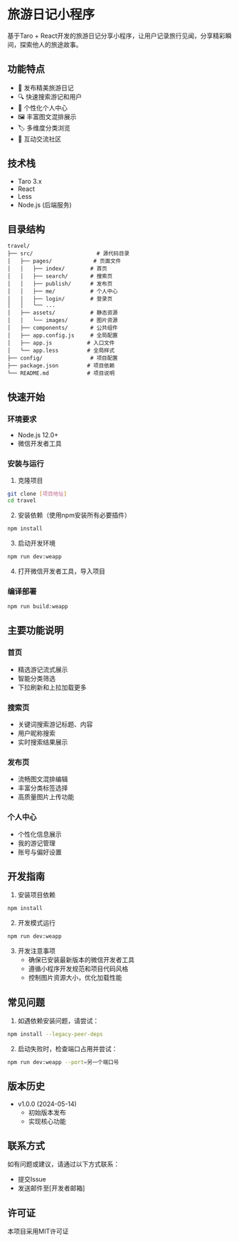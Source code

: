 # 旅游日记小程序

基于Taro + React开发的旅游日记分享小程序，让用户记录旅行见闻，分享精彩瞬间，探索他人的旅途故事。

## 功能特点

- 📝 发布精美旅游日记
- 🔍 快速搜索游记和用户
- 👤 个性化个人中心
- 🖼️ 丰富图文混排展示
- 🏷️ 多维度分类浏览
- 💬 互动交流社区

## 技术栈

- Taro 3.x
- React
- Less
- Node.js (后端服务)

## 目录结构

```
travel/
├── src/                    # 源代码目录
│   ├── pages/             # 页面文件
│   │   ├── index/        # 首页
│   │   ├── search/       # 搜索页
│   │   ├── publish/      # 发布页
│   │   ├── me/           # 个人中心
│   │   ├── login/        # 登录页
│   │   └── ...
│   ├── assets/           # 静态资源
│   │   └── images/       # 图片资源
│   ├── components/       # 公共组件
│   ├── app.config.js     # 全局配置
│   ├── app.js           # 入口文件
│   └── app.less         # 全局样式
├── config/               # 项目配置
├── package.json         # 项目依赖
└── README.md            # 项目说明
```

## 快速开始

### 环境要求

- Node.js 12.0+
- 微信开发者工具

### 安装与运行

1. 克隆项目
```bash
git clone [项目地址]
cd travel
```

2. 安装依赖（使用npm安装所有必要插件）
```bash
npm install
```

3. 启动开发环境
```bash
npm run dev:weapp
```

4. 打开微信开发者工具，导入项目

### 编译部署

```bash
npm run build:weapp
```

## 主要功能说明

### 首页
- 精选游记流式展示
- 智能分类筛选
- 下拉刷新和上拉加载更多

### 搜索页
- 关键词搜索游记标题、内容
- 用户昵称搜索
- 实时搜索结果展示

### 发布页
- 流畅图文混排编辑
- 丰富分类标签选择
- 高质量图片上传功能

### 个人中心
- 个性化信息展示
- 我的游记管理
- 账号与偏好设置

## 开发指南

1. 安装项目依赖
```bash
npm install
```

2. 开发模式运行
```bash
npm run dev:weapp
```

3. 开发注意事项
   - 确保已安装最新版本的微信开发者工具
   - 遵循小程序开发规范和项目代码风格
   - 控制图片资源大小，优化加载性能

## 常见问题

1. 如遇依赖安装问题，请尝试：
```bash
npm install --legacy-peer-deps
```

2. 启动失败时，检查端口占用并尝试：
```bash
npm run dev:weapp --port=另一个端口号
```

## 版本历史

- v1.0.0 (2024-05-14)
  - 初始版本发布
  - 实现核心功能

## 联系方式

如有问题或建议，请通过以下方式联系：
- 提交Issue
- 发送邮件至[开发者邮箱]

## 许可证

本项目采用MIT许可证 